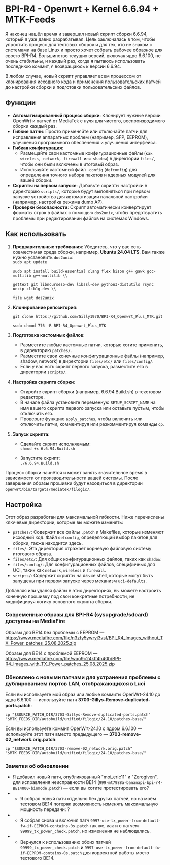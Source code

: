# **BPI-R4 - Openwrt + Kernel 6.6.94 + MTK-Feeds**

Я наконец нашёл время и завершил новый скрипт сборки 6.6.94, который я уже давно разрабатывал. Цель заключалась в том, чтобы упростить процесс для тестовых сборок и для тех, кто не знаком с системами на базе Linux и просто хочет собрать рабочее образное для своего BPI-R4. Большинство текущих версий, включая ядро 6.6.100, не очень стабильны, и каждый раз, когда я пытаюсь использовать последнюю коммит, я возвращаюсь к версии 6.6.94.

В любом случае, новый скрипт управляет всем процессом от клонирования исходного кода и применения пользовательских патчей до настройки сборки и подготовки пользовательских файлов.

## **Функции**

* **Автоматизированный процесс сборки**: Клонирует нужные версии OpenWrt и патчей от MediaTek с нуля для чистого, воспроизводимого сборки каждый раз.  
* **Гибкие патчи**: Просто применяйте или отключайте патчи для исправления аппаратных проблем (например, SFP, EEPROM), улучшения программного обеспечения и улучшения интерфейса.  
* **Гибкая конфигурация**:  
  * Размещайте свои кастомные конфигурационные файлы (`как wireless, network, firewall или shadow`) в директории `files/`, чтобы они были включены в итоговый образ.  
  * Используйте кастомный файл `.config` (`defconfig`) для определения точного набора пакетов и ядерных модулей для вашей сборки.  
* **Скрипты на первом запуске**: Добавьте скрипты настройки в директорию `scripts/`, которые будут выполняться при первом запуске устройства для автоматизации начальной настройки (например, настройка режима dumb AP).  
* **Проверки безопасности**: Скрипт автоматически конвертирует форматы строк в файлах с помощью `dos2unix`, чтобы предотвратить проблемы при редактировании файлов на системах Windows.

## **Как использовать**

1. **Предварительные требования**: Убедитесь, что у вас есть совместимая среда сборки, например, **Ubuntu 24.04 LTS**. Вам также нужно установить `dos2unix`:  
   `sudo apt update`  
   
   `sudo apt install build-essential clang flex bison g++ gawk gcc-multilib g++-multilib \\`  
   
   `gettext git libncurses5-dev libssl-dev python3-distutils rsync unzip zlib1g-dev \\`  
   
   `file wget dos2unix`

2. **Клонирование репозитория**:

   `git clone https://github.com/Gilly1970/BPI-R4_Openwrt_Plus_MTK.git`  
   
   `sudo chmod 776 -R BPI-R4_Openwrt_Plus_MTK`

3. **Подготовка кастомных файлов**:  
   * Разместите любые кастомные патчи, которые хотите применить, в директорию `patches/`.  
   * Разместите свои конечные конфигурационные файлы (например, shadow, network) в директории `files/etc/` или `files/config/`.  
   * Если у вас есть скрипт первого запуска, разместите его в директории `scripts/`.  
4. **Настройка скрипта сборки**:  
   * Откройте скрипт сборки (например, 6.6.94.Build.sh) в текстовом редакторе.  
   * В начале файла установите переменную `SETUP_SCRIPT_NAME` на имя вашего скрипта первого запуска или оставьте пустым, чтобы отключить его.  
   * Проверьте функцию `apply_patches`, чтобы включить или отключить патчи, комментируя или разкомментируя команды `cp`.  
5. **Запуск скрипта**:  
   * Сделайте скрипт исполняемым:  
     `chmod +x 6.6.94.Build.sh`  
     
   * Запустите скрипт:  
     `./6.6.94.Build.sh`

Процесс сборки начнётся и может занять значительное время в зависимости от производительности вашей системы. После завершения образы прошивки будут находиться в директории `openwrt/bin/targets/mediatek/filogic/`.

## **Настройка**

Этот образ разработан для максимальной гибкости. Ниже перечислены ключевые директории, которые вы можете изменять:

  * `patches/`: Содержит все файлы `.patch` и Makefiles, которые изменяют исходный код. Файл `defconfig`, определяющий выбор пакетов для сборки, также находится здесь.  
  * `files/`: Эта директория отражает корневую файловую систему итогового образа.  
  * `files/etc/`: Для общих конфигурационных файлов, таких как `shadow`.  
  * `files/config/`: Для конфигурационных файлов, специфичных для UCI, таких как `network`, `wireless` и `firewall`.  
  * `scripts/`: Содержит скрипты на языке shell, которые могут быть запущены при первом запуске через механизм `uci-defaults`.

Добавляя или удаляя файлы в этих директориях, вы можете настроить конечную прошивку под свои конкретные потребности, не модифицируя логику основного скрипта сборки.

### **Современные образы для BPI-R4 (sysupgrade/sdcard) доступны на MediaFire**

Образы для BE14 без проблемы с EEPROM — https://www.mediafire.com/file/n3zfy5ywryj3vsf/BPI_R4_Images_without_TX_Power_patches_25.08.2025.zip

Образы для BE14 с проблемой EEPROM — https://www.mediafire.com/file/wqo9c24ktf4h40b/BPI-R4_Images_with_TX_Power_patches_25.08.2025.zip

### **Обновлено с новыми патчами для устранения проблемы с дублированием портов LAN, отображающихся в Luci**

Если вы используете мой образ или любые коммиты OpenWrt-24.10 до ядра 6.6.100 — используйте патч **3703-Gillys-Remove-duplicated-ports.patch**:

  `cp "$SOURCE_PATCH_DIR/3703-Gillys-Remove-duplicated-ports.patch" "$MTK_FEEDS_DIR/autobuild/unified/filogic/24.10/patches-base/"`

Если вы используете коммит OpenWrt-24.10 с ядром 6.6.100 — используйте этот патч вместо предыдущего — **3703-remove-02_network.orig.patch**:

  `cp "$SOURCE_PATCH_DIR/3703-remove-02_network.orig.patch" "$MTK_FEEDS_DIR/autobuild/unified/filogic/24.10/patches-base/"`

### **Заметки об обновлении**

* Я добавил новый патч, опубликованный "moi_eric11" и "Zerogiven", для исправления неисправности BE14 (`999-mt7988a-bananapi-bpi-r4-BE14000-binmode.patch`) — если вы хотите протестировать его?  
*    - Я собрал новый патч отдельно без других патчей, но на моём тестовом BE14 потерял возможность изменять максимальную мощность передачи: ?  
*    - Я собрал снова и включил патч `9997-use-tx_power-from-default-fw-if-EEPROM-contains-0s.patch` так же, как и с патчем `99999_tx_power_check.patch`, но изменения не наблюдались.  
*    - Вернулся к использованию обоих патчей `99999_tx_power_check.patch` и `9997-use-tx_power-from-default-fw-if-EEPROM-contains-0s.patch` для корректной работы моего тестового BE14.
